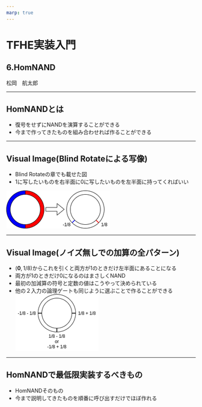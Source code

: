 ```yaml
---
marp: true
---
```

<!-- 
theme: default
size: 16:9
paginate: true
footer : ![](../image/ccbysa.png) [licence](https://creativecommons.org/licenses/by-sa/4.0/)
style: |
  h1, h2, h3, h4, h5, header, footer {
        color: white;
    }
  section {
    background-color: #505050;
    color:white
  }
  table{
      color:black
  }
  code{
    color:black
  }
-->

<!-- page_number: true -->

# TFHE実装入門

## 6.HomNAND

松岡　航太郎

---

## HomNANDとは

- 復号をせずにNANDを演算することができる
- 今まで作ってきたものを組み合わせれば作ることができる

---

## Visual Image(Blind Rotateによる写像)

- Blind Rotateの章でも載せた図
- 1に写したいものを右半面に0に写したいものを左半面に持ってくればいい

![w:500px](../image/BlindRotate.png)

---

## Visual Image(ノイズ無しでの加算の全パターン)

- $(\mathbf{0},1/8)$からこれを引くと両方が1のときだけ左半面にあることになる
- 両方が1のときだけ0になるのはまさしくNAND
- 最初の加減算の符号と定数の値はこうやって決められている
- 他の２入力の論理ゲートも同じように選ぶことで作ることができる
![w:500px](../image/AddPattern.png)

---

## HomNANDで最低限実装するべきもの

- HomNANDそのもの
- 今まで説明してきたものを順番に呼び出すだけでほぼ作れる